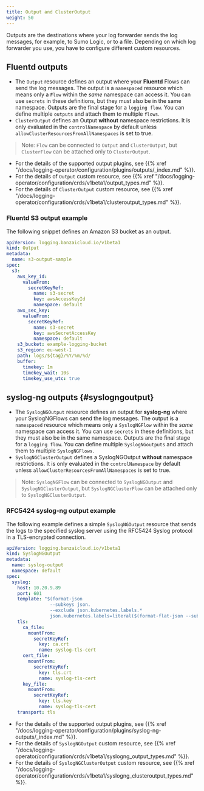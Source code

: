 ```yaml
---
title: Output and ClusterOutput
weight: 50
---
```


Outputs are the destinations where your log forwarder sends the log messages, for example, to Sumo Logic, or to a file. Depending on which log forwarder you use, you have to configure different custom resources.

## Fluentd outputs

- The `Output` resource defines an output where your **Fluentd** Flows can send the log messages. The output is a `namespaced` resource which means only a `Flow` within the *same* namespace can access it. You can use `secrets` in these definitions, but they must also be in the same namespace.
Outputs are the final stage for a `logging flow`. You can define multiple `outputs` and attach them to multiple `flows`.
- `ClusterOutput` defines an Output **without** namespace restrictions. It is only evaluated in the `controlNamespace` by default unless `allowClusterResourcesFromAllNamespaces` is set to true.

> Note: `Flow` can be connected to `Output` and `ClusterOutput`, but `ClusterFlow` can be attached only to `ClusterOutput`.

- For the details of the supported output plugins, see {{% xref "/docs/logging-operator/configuration/plugins/outputs/_index.md" %}}.
- For the details of `Output` custom resource, see {{% xref "/docs/logging-operator/configuration/crds/v1beta1/output_types.md" %}}.
- For the details of `ClusterOutput` custom resource, see {{% xref "/docs/logging-operator/configuration/crds/v1beta1/clusteroutput_types.md" %}}.

### Fluentd S3 output example

The following snippet defines an Amazon S3 bucket as an output.

```yaml
apiVersion: logging.banzaicloud.io/v1beta1
kind: Output
metadata:
  name: s3-output-sample
spec:
  s3:
    aws_key_id:
      valueFrom:
        secretKeyRef:
          name: s3-secret
          key: awsAccessKeyId
          namespace: default
    aws_sec_key:
      valueFrom:
        secretKeyRef:
          name: s3-secret
          key: awsSecretAccessKey
          namespace: default
    s3_bucket: example-logging-bucket
    s3_region: eu-west-1
    path: logs/${tag}/%Y/%m/%d/
    buffer:
      timekey: 1m
      timekey_wait: 10s
      timekey_use_utc: true
```

## syslog-ng outputs {#syslogngoutput}

- The `SyslogNGOutput` resource defines an output for **syslog-ng** where your SyslogNGFlows can send the log messages. The output is a `namespaced` resource which means only a `SyslogNGFlow` within the *same* namespace can access it. You can use `secrets` in these definitions, but they must also be in the same namespace.
Outputs are the final stage for a `logging flow`. You can define multiple `SyslogNGoutputs` and attach them to multiple `SyslogNGFlows`.
- `SyslogNGClusterOutput` defines a SyslogNGOutput **without** namespace restrictions. It is only evaluated in the `controlNamespace` by default unless `allowClusterResourcesFromAllNamespaces` is set to true.

> Note: `SyslogNGFlow` can be connected to `SyslogNGOutput` and `SyslogNGClusterOutput`, but `SyslogNGClusterFlow` can be attached only to `SyslogNGClusterOutput`.

### RFC5424 syslog-ng output example

The following example defines a simple `SyslogNGOutput` resource that sends the logs to the specified syslog server using the RFC5424 Syslog protocol in a TLS-encrypted connection.

```yaml
apiVersion: logging.banzaicloud.io/v1beta1
kind: SyslogNGOutput
metadata:
  name: syslog-output
  namespace: default
spec:
  syslog:
    host: 10.20.9.89
    port: 601
    template: "$(format-json
                --subkeys json.
                --exclude json.kubernetes.labels.*
                json.kubernetes.labels=literal($(format-flat-json --subkeys json.kubernetes.labels.)))\n"
    tls:
      ca_file:
        mountFrom:
          secretKeyRef:
            key: ca.crt
            name: syslog-tls-cert
      cert_file:
        mountFrom:
          secretKeyRef:
            key: tls.crt
            name: syslog-tls-cert
      key_file:
        mountFrom:
          secretKeyRef:
            key: tls.key
            name: syslog-tls-cert
    transport: tls
```

- For the details of the supported output plugins, see {{% xref "/docs/logging-operator/configuration/plugins/syslog-ng-outputs/_index.md" %}}.
- For the details of `SyslogNGOutput` custom resource, see {{% xref "/docs/logging-operator/configuration/crds/v1beta1/syslogng_output_types.md" %}}.
- For the details of `SyslogNGClusterOutput` custom resource, see {{% xref "/docs/logging-operator/configuration/crds/v1beta1/syslogng_clusteroutput_types.md" %}}.
